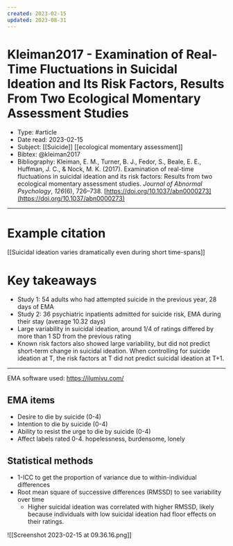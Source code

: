 ```yaml
---
created: 2023-02-15
updated: 2023-08-31
---
```

# Kleiman2017 - Examination of Real-Time Fluctuations in Suicidal Ideation and Its Risk Factors, Results From Two Ecological Momentary Assessment Studies

* Type: #article
* Date read: 2023-02-15
* Subject: [[Suicide]] [[ecological momentary assessment]]
* Bibtex: @kleiman2017
* Bibliography: Kleiman, E. M., Turner, B. J., Fedor, S., Beale, E. E., Huffman, J. C., & Nock, M. K. (2017). Examination of real-time fluctuations in suicidal ideation and its risk factors: Results from two ecological momentary assessment studies. _Journal of Abnormal Psychology_, _126_(6), 726–738. [https://doi.org/10.1037/abn0000273](https://doi.org/10.1037/abn0000273)
---
# Example citation

[[Suicidal ideation varies dramatically even during short time-spans]]

# Key takeaways
* Study 1: 54 adults who had attempted suicide in the previous year, 28 days of EMA
* Study 2: 36 psychiatric inpatients admitted for suicide risk, EMA during their stay (average 10.32 days)
* Large variability in suicidal ideation, around 1/4 of ratings differed by more than 1 SD from the previous rating
* Known risk factors also showed large variability, but did not predict short-term change in suicidal ideation. When controlling for suicide ideation at T, the risk factors at T did not predict suicidal ideation at T+1.

---

EMA software used: https://ilumivu.com/

## EMA items
- Desire to die by suicide (0-4)
- Intention to die by suicide (0-4)
- Ability to resist the urge to die by suicide (0-4)
- Affect labels rated 0-4. hopelessness, burdensome, lonely

## Statistical methods
- 1-ICC to get the proportion of variance due to within-individual differences
- Root mean square of successive differences (RMSSD) to see variability over time
	- Higher suicidal ideation was correlated with higher RMSSD, likely because individuals with low suicidal ideation had floor effects on their ratings.

![[Screenshot 2023-02-15 at 09.36.16.png]]